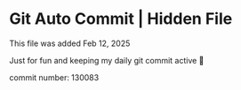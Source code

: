 # Git Auto Commit | Hidden File

This file was added Feb 12, 2025

Just for fun and keeping my daily git commit active 🤪

commit number: 130083
